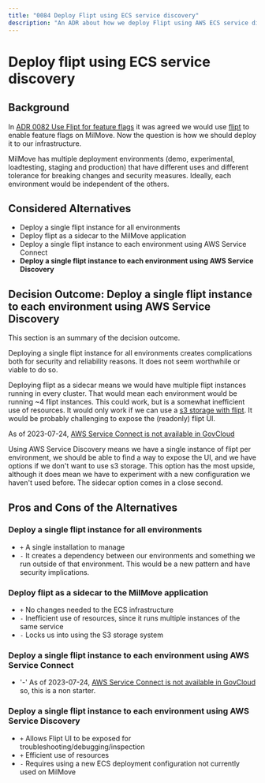 ```yaml
---
title: "0084 Deploy Flipt using ECS service discovery"
description: "An ADR about how we deploy Flipt using AWS ECS service discovery."
---
```


# Deploy flipt using ECS service discovery

## Background

In [ADR 0082 Use Flipt for feature flags](./0082-use-flipt-feature-flags.md) it was agreed we would use [flipt](https://flipt.io) to enable feature flags on MilMove. Now the question is how we should deploy it to our infrastructure.

MilMove has multiple deployment environments (demo, experimental, loadtesting, staging and production) that have different uses and different tolerance for breaking changes and security measures. Ideally, each environment would be independent of the others.

## Considered Alternatives

- Deploy a single flipt instance for all environments
- Deploy flipt as a sidecar to the MilMove application
- Deploy a single flipt instance to each environment using AWS Service Connect
- **Deploy a single flipt instance to each environment using AWS Service Discovery**

## Decision Outcome: Deploy a single flipt instance to each environment using AWS Service Discovery

This section is an summary of the decision outcome.

Deploying a single flipt instance for all environments creates complications both for security and reliability reasons. It does not seem worthwhile or viable to do so.

Deploying flipt as a sidecar means we would have multiple flipt instances running in every cluster. That would mean each environment would be running ~4 flipt instances. This could work, but is a somewhat inefficient use of resources. It would only work if we can use a [s3 storage with flipt](https://github.com/flipt-io/flipt/pull/1900). It would be probably challenging to expose the (readonly) flipt UI.

As of 2023-07-24, [AWS Service Connect is not available in GovCloud](https://docs.aws.amazon.com/AmazonECS/latest/developerguide/service-connect.html)

Using AWS Service Discovery means we have a single instance of flipt per environment, we should be able to find a way to expose the UI, and we have options if we don't want to use s3 storage. This option has the most upside, although it does mean we have to experiment with a new configuration we haven't used before. The sidecar option comes in a close second.

## Pros and Cons of the Alternatives

### Deploy a single flipt instance for all environments

- `+` A single installation to manage
- `-` It creates a dependency between our environments and something we run outside of that environment. This would be a new pattern and have security implications.

### Deploy flipt as a sidecar to the MilMove application

- `+` No changes needed to the ECS infrastructure
- `-` Inefficient use of resources, since it runs multiple instances of the same service
- `-` Locks us into using the S3 storage system


### Deploy a single flipt instance to each environment using AWS Service Connect

- '-' As of 2023-07-24, [AWS Service Connect is not available in GovCloud](https://docs.aws.amazon.com/AmazonECS/latest/developerguide/service-connect.html) so, this is a non starter.

### Deploy a single flipt instance to each environment using AWS Service Discovery

- `+` Allows Flipt UI to be exposed for troubleshooting/debugging/inspection
- `+` Efficient use of resources
- `-` Requires using a new ECS deployment configuration not currently used on MilMove
